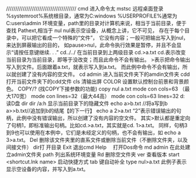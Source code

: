 //////////////////////////////////////
cmd	进入命令太
mstsc	远程桌面登录
%systemroot%系统根目录，通常为C:windows
%USERPROFILE%通常为C:users\admin
环境变量，path里的目录对计算机来说，相当于当前目录，便于查找
Pathext,相当于
nul		nul表示空设备，从概念上讲，它不可见，
		存在于每个目录中，可以把它看成一个特殊的“文件”，
		它没有内容；一般可把输出写入到nul，来达到屏蔽输出的目的，
		如pause>nul，此命令执行效果是暂停，并且不会显示“请按任意键继续. . .”
cd../../	在当前目录到上两级目录
cd.>a.txt	cd.表示改变当前目录为当前目录，即等于没改变；而且此命令不会有输出。
		>表示把命令输出写入到文件。后面跟着a.txt，就表示写入到a.txt。
		而此例中命令不会有输出，所以就创建了没有内容的空文件。
cd admin	进入当前文件夹下的amdin文件夹
cdd		打开当前文件夹下的cdd文件
cls		清输出屏
COLOR    	设置默认控制台前景和背景颜色。
COPY/?		(找COPY下接参数的功能)
		copy nul a.txt
mode con cols=63 （最大170宽）
mode con  lines=32（最大44高）
mode con cols=63 lines=32
d:		读D盘
dir
	dir /a:h	显示当前目录下的隐藏文件
echo a>b.txt	//将a写到b
	a>>b.txt//追加到b的结尾【的下一行】
	echo a 2>a.txt
	“2”表示错误输出的句柄，此例中没有错误输出，所以创建了没有内容的空文件。
	其实>默认都是重定向了句柄1，即标准输出句柄。比如cd.>a.txt，其实就是cd. 1>a.txt。
	同样，句柄3到9也可以使用在本例中，它们是未经定义的句柄，也不会有输出，如
	echo a 3>a.txt。
Del 		删除该文件夹里的直系文件或删除当前文件（不删除文件夹，以及间接文件）
dir打		开目录
Exit 		退出cmd
Help　		打开Dos命令
md admin	在此处建立admin文件夹
path 		列出系统环境变量
Rd		删除空文件夹
ver		查看版本
start <shortcut.lnk name>	启动快捷方式
tab		键自动补全
type nul>a.txt	此例子表示显示空设备的内容，并写入到a.txt。

